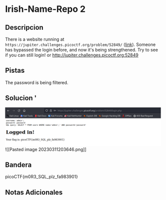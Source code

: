 # Irish-Name-Repo 2

## Descripcion
There is a website running at `https://jupiter.challenges.picoctf.org/problem/52849/` ([link](https://jupiter.challenges.picoctf.org/problem/52849/)). Someone has bypassed the login before, and now it's being strengthened. Try to see if you can still login! or http://jupiter.challenges.picoctf.org:52849

## Pistas
The password is being filtered.

## Solucion '
![visible en Github](https://github.com/Alexlife2002003/ChallengesCTF/blob/main/Retos-Seguridad/Actividad%2006-%20Retos%20web%20parte%202/Pasted%20image%2020230311203646.png)
![[Pasted image 20230311203646.png]]

## Bandera
picoCTF{m0R3_SQL_plz_fa983901}

## Notas Adicionales 

